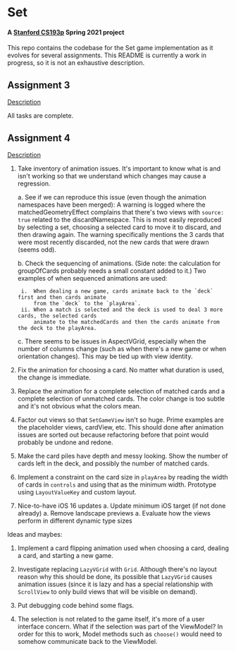 # Set

#### A [Stanford CS193p](https://cs193p.sites.stanford.edu/) Spring 2021 project

This repo contains the codebase for the Set game implementation as it evolves for several
assignments. This README is currently a work in progress, so it is not an exhaustive description.

## Assignment 3

[Description](resources/assignment_3_0.pdf)

All tasks are complete.

## Assignment 4

[Description](resources/assignment_4_0.pdf)

1. Take inventory of animation issues. It's important to know what is and isn't working so that
   we understand which changes may cause a regression.

    a. See if we can reproduce this issue (even though the animation namespaces have been merged):
       A warning is logged where the matchedGeometryEffect complains that there's two views with
       `source: true` related to the discardNamespace. This is most easily reproduced by selecting a
       set, choosing a selected card to move it to discard, and then drawing again. The warning
       specifically mentions the 3 cards that were most recently discarded, not the new cards that
       were drawn (seems odd).

    b. Check the sequencing of animations. (Side note: the calculation for groupOfCards probably
       needs a small constant added to it.) Two examples of when sequenced animations are used:

        i.  When dealing a new game, cards animate back to the `deck` first and then cards animate
            from the `deck` to the `playArea`.
        ii. When a match is selected and the deck is used to deal 3 more cards, the selected cards
            animate to the matchedCards and then the cards animate from the deck to the playArea.

    c. There seems to be issues in AspectVGrid, especially when the number of columns change (such
       as when there's a new game or when orientation changes). This may be tied up with view
       identity.

1. Fix the animation for choosing a card. No matter what duration is used, the change is immediate.

1. Replace the animation for a complete selection of matched cards and a complete selection of
   unmatched cards. The color change is too subtle and it's not obvious what the colors mean.

1. Factor out views so that `SetGameView` isn't so huge. Prime examples are the placeholder views,
   cardView, etc. This should done after animation issues are sorted out because refactoring before
   that point would probably be undone and redone.

1. Make the card piles have depth and messy looking. Show the number of cards left in the deck, and
   possibly the number of matched cards.

1. Implement a constraint on the card size in `playArea` by reading the width of cards in
   `controls` and using that as the minimum width. Prototype using `LayoutValueKey` and custom
   layout.

1. Nice-to-have iOS 16 updates
    a. Update minimum iOS target (if not done already)
    a. Remove landscape previews
    a. Evaluate how the views perform in different dynamic type sizes

Ideas and maybes:

1. Implement a card flipping animation used when choosing a card, dealing a card, and starting a new
   game.

1. Investigate replacing `LazyVGrid` with `Grid`. Although there's no layout reason why this
   should be done, its possible that `LazyVGrid` causes animation issues (since it is lazy and
   has a special relationship with `ScrollView` to only build views that will be visible on
   demand).

1. Put debugging code behind some flags.

1. The selection is not related to the game itself, it's more of a user interface concern. What if
   the selection was part of the ViewModel? In order for this to work, Model methods such as
   `choose()` would need to somehow communicate back to the ViewModel.
